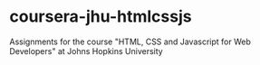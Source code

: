 # coursera-jhu-htmlcssjs
Assignments for the course "HTML, CSS and Javascript for Web Developers" at Johns Hopkins University
